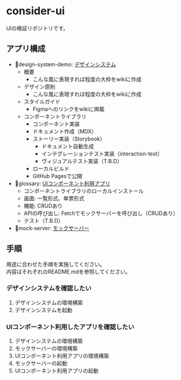 # consider-ui

UIの検証リポジトリです。

## アプリ構成

* :file_folder:design-system-demo: [デザインシステム](./design-system-demo/README.md)
  * 概要
    * こんな風に表現すれば程度の大枠をwikiに作成
  * デザイン原則
    * こんな風に表現すれば程度の大枠をwikiに作成
  * スタイルガイド
    * Figmaへのリンクをwikiに掲載
  * コンポーネントライブラリ
    * コンポーネント実装
    * ドキュメント作成（MDX）
    * ストーリー実装（Storybook）
      * ドキュメント自動生成
      * インテグレーションテスト実装（interaction-test）
      * ヴィジュアルテスト実装（T.B.D）
    * ローカルビルド
    * GitHub Pagesで公開
* :file_folder:glossary: [UIコンポーネント利用アプリ](./glossary/README.md)
  * コンポーネントライブラリのローカルインストール
  * 画面: 一覧形式、単票形式
  * 機能: CRUDあり
  * APIの呼び出し: Fetchでモックサーバーを呼び出し（CRUDあり）
  * テスト（T.B.D）
* :file_folder:mock-server: [モックサーバー](./mock-server/README.md)

## 手順

用途に合わせた手順を実施してください。  
内容はそれぞれのREADME.mdを参照してください。

### デザインシステムを確認したい
1. デザインシステムの環境構築
2. デザインシステムを起動

### UIコンポーネント利用したアプリを確認したい
1. デザインシステムの環境構築
2. モックサーバーの環境構築
3. UIコンポーネント利用アプリの環境構築
4. モックサーバーの起動
5. UIコンポーネント利用アプリの起動
